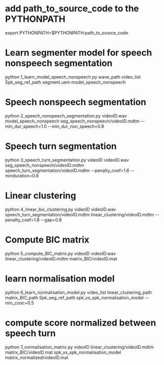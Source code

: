 
# add path_to_source_code to the PYTHONPATH

export PYTHONPATH=$PYTHONPATH:path_to_source_code

# Learn segmenter model for speech nonspeech segmentation

python 1_learn_model_speech_nonspeech.py wave_path video_list Spk_seg_ref_path segment.uem model_speech_nonspeech 

# Speech nonspeech segmentation

python 2_speech_nonspeech_segmentation.py videoID.wav model_speech_nonspeech seg_speech_nonspeech/videoID.mdtm --min_dur_speech=1.0 --min_dur_non_speech=0.8

# Speech turn segmentation

python 3_speech_turn_segmentation.py videoID videoID.wav seg_speech_nonspeech/videoID.mdtm speech_turn_segmentation/videoID.mdtm --penalty_coef=1.6 --minduration=0.8

# Linear clustering

python 4_linear_bic_clustering.py videoID videoID.wav speech_turn_segmentation/videoID.mdtm linear_clustering/videoID.mdtm --penalty_coef=1.8 --gap=0.8

# Compute BIC matrix

python 5_compute_BIC_matrix.py videoID videoID.wav linear_clustering/videoID.mdtm matrix_BIC/videoID.mat

# learn normalisation model

python 6_learn_normalisation_model.py video_list linear_clustering_path matrix_BIC_path Spk_seg_ref_path spk_vs_spk_normalisation_model --min_cooc=0.5

# compute score normalized between speech turn

python 7_normalisation_matrix.py videoID linear_clustering/videoID.mdtm matrix_BIC/videoID.mat spk_vs_spk_normalisation_model matrix_normalized/videoID.mat







